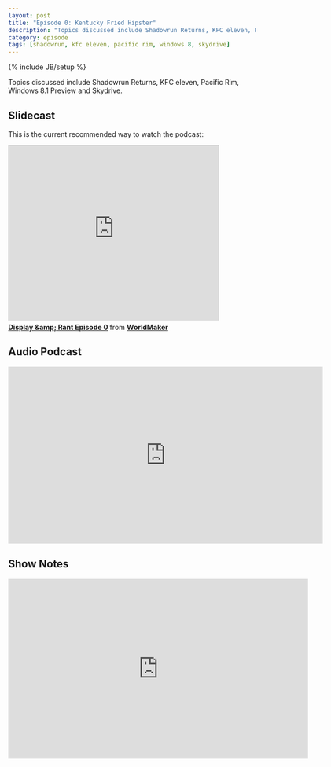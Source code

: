 ```yaml
---
layout: post
title: "Episode 0: Kentucky Fried Hipster"
description: "Topics discussed include Shadowrun Returns, KFC eleven, Pacific Rim, Windows 8.1 Preview and Skydrive."
category: episode
tags: [shadowrun, kfc eleven, pacific rim, windows 8, skydrive]
---
```

{% include JB/setup %}

Topics discussed include Shadowrun Returns, KFC eleven, Pacific Rim,
Windows 8.1 Preview and Skydrive.

## Slidecast

This is the current recommended way to watch the podcast:

<iframe src="http://www.slideshare.net/slideshow/embed_code/25259432"
width="100%" height="356" frameborder="0" marginwidth="0"
marginheight="0" scrolling="no" style="max-width:427px;border:1px solid
#CCC;border-width:1px 1px 0;margin-bottom:5px"
allowfullscreen="allowfullscreen"
webkitallowfullscreen="webkitallowfullscreen"
mozallowfullscreen="webkitallowfullscreen">
</iframe>

<div style="margin-bottom:5px">
    <strong><a href="https://www.slideshare.net/WorldMaker/display-and-rant-episode-0" title="Display &amp;amp; Rant Episode 0" target="_blank">Display &amp;amp; Rant Episode 0</a> </strong> from <strong><a href="http://www.slideshare.net/WorldMaker" target="_blank">WorldMaker</a></strong>
</div>

## Audio Podcast

<iframe style="border: none"
src="http://html5-player.libsyn.com/embed/episode/id/2435952/height/360/width/640/theme/legacy/direction/no/autoplay/no/autonext/no/thumbnail/yes/preload/no/no_addthis/no/"
height="360" width="640" scrolling="no"
allowfullscreen="allowfullscreen"
webkitallowfullscreen="webkitallowfullscreen"
mozallowfullscreen="mozallowfullscreen"
oallowfullscreen="oallowfullscreen"
msallowfullscreen="msallowfullscreen">
</iframe>

## Show Notes

<iframe
src="https://skydrive.live.com/embed?cid=CD7C80B1FAC13044&amp;resid=CD7C80B1FAC13044%211944&amp;authkey=AF09LN90SRM0FSw&amp;em=2&amp;wdAr=1.7777777777777776O"
width="610px" height="366px" frameborder="0">
    This is an embedded <a
    target="_blank" href="http://office.com">Microsoft Office</a>
    presentation, powered by <a target="_blank"
    href="http://office.com/webapps">Office Web Apps</a>.
</iframe>

<!-- vim: ai spell tw=72 -->
